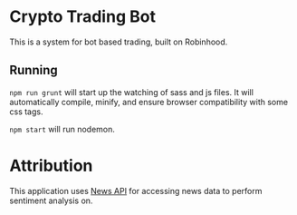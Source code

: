 # Crypto Trading Bot

This is a system for bot based trading, built on Robinhood.

## Running
```npm run grunt``` will start up the watching of sass and js files. It will automatically compile, minify, and ensure browser compatibility with some css tags.

```npm start``` will run nodemon.

# Attribution

This application uses [News API](https://newsapi.org) for accessing news data to perform sentiment analysis on.